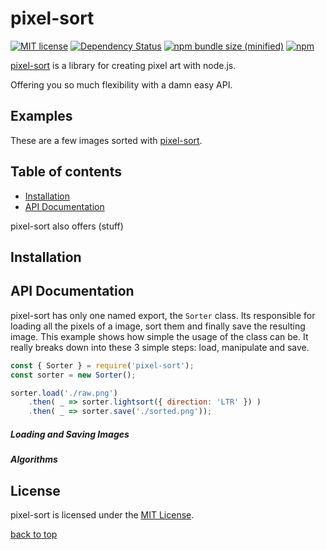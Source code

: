 # pixel-sort
[![MIT license](http://img.shields.io/badge/license-MIT-brightgreen.svg?style=popout)](http://opensource.org/licenses/MIT)
[![Dependency Status](https://img.shields.io/david/schulke-214/pixel-sort.svg?style=popout)](https://david-dm.org/schulke-214/pixel-sort)
[![npm bundle size (minified)](https://img.shields.io/bundlephobia/min/pixel-sort.svg?style=popout)](https://bundlephobia.com/result?p=pixel-sort)
[![npm](https://img.shields.io/npm/v/pixel-sort.svg?style=popout)](https://www.npmjs.com/package/pixel-sort/)

[pixel-sort](https://www.npmjs.com/package/pixel-sort/) is a library for creating pixel art with node.js. 

Offering you so much flexibility with a damn easy API.

## Examples
These are a few images sorted with [pixel-sort](https://www.npmjs.com/package/pixel-sort/).

## Table of contents

- [Installation](#promises-asyncawait)
- [API Documentation](#promises-asyncawait)

pixel-sort also offers (stuff)


## Installation

## API Documentation
pixel-sort has only one named export, the ```Sorter``` class. Its responsible for loading all the pixels of a image, sort them and finally save the resulting image.
This example shows how simple the usage of the class can be. It really breaks down into these 3 simple steps: load, manipulate and save.
```js
const { Sorter } = require('pixel-sort');
const sorter = new Sorter();

sorter.load('./raw.png')
    .then( _ => sorter.lightsort({ direction: 'LTR' }) )
    .then( _ => sorter.save('./sorted.png'));
```


##### Loading and Saving Images
##### Algorithms

<!-- ##### Promises & Callbacks -->

## License
pixel-sort is licensed under the [MIT License](https://github.com/schulke-214/pixel-sort/blob/master/LICENSE).

[back to top](#table-of-contents)